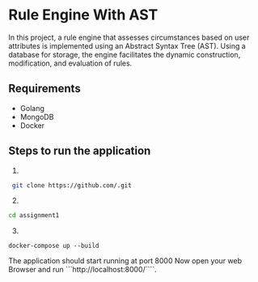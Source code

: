# Rule Engine With AST
In this project, a rule engine that assesses circumstances based on user attributes is implemented using an Abstract Syntax Tree (AST). Using a database for storage, the engine facilitates the dynamic construction, modification, and evaluation of rules.


## Requirements
- Golang
- MongoDB
- Docker

## Steps to run the application

1.

```bash
 git clone https://github.com/.git
```

2.

```bash
cd assignment1
```

3.

```
docker-compose up --build
```

The application should start running at port 8000
Now open your web Browser and run ```http://localhost:8000/````.
